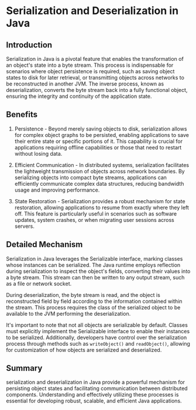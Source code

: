 
# Serialization and Deserialization in Java






## Introduction

Serialization in Java is a pivotal feature that enables the transformation of an object's state into a byte stream. This process is indispensable for scenarios where object persistence is required, such as saving object states to disk for later retrieval, or transmitting objects across networks to be reconstructed in another JVM. The inverse process, known as deserialization, converts the byte stream back into a fully functional object, ensuring the integrity and continuity of the application state.




## Benefits

1. Persistence - Beyond merely saving objects to disk, serialization allows for complex object graphs to be persisted, enabling applications to save their entire state or specific portions of it. This capability is crucial for applications requiring offline capabilities or those that need to restart without losing data.

2. Efficient Communication - In distributed systems, serialization facilitates the lightweight transmission of objects across network boundaries. By serializing objects into compact byte streams, applications can efficiently communicate complex data structures, reducing bandwidth usage and improving performance.

3. State Restoration - Serialization provides a robust mechanism for state restoration, allowing applications to resume from exactly where they left off. This feature is particularly useful in scenarios such as software updates, system crashes, or when migrating user sessions across servers.

## Detailed Mechanism

Serialization in Java leverages the Serializable interface, marking classes whose instances can be serialized. The Java runtime employs reflection during serialization to inspect the object's fields, converting their values into a byte stream. This stream can then be written to any output stream, such as a file or network socket.

During deserialization, the byte stream is read, and the object is reconstructed field by field according to the information contained within the stream. This process requires the class of the serialized object to be available to the JVM performing the deserialization.

It's important to note that not all objects are serializable by default. Classes must explicitly implement the Serializable interface to enable their instances to be serialized. Additionally, developers have control over the serialization process through methods such as `writeObject()` and `readObject()`, allowing for customization of how objects are serialized and deserialized.

## Summary

serialization and deserialization in Java provide a powerful mechanism for persisting object states and facilitating communication between distributed components. Understanding and effectively utilizing these processes is essential for developing robust, scalable, and efficient Java applications.


